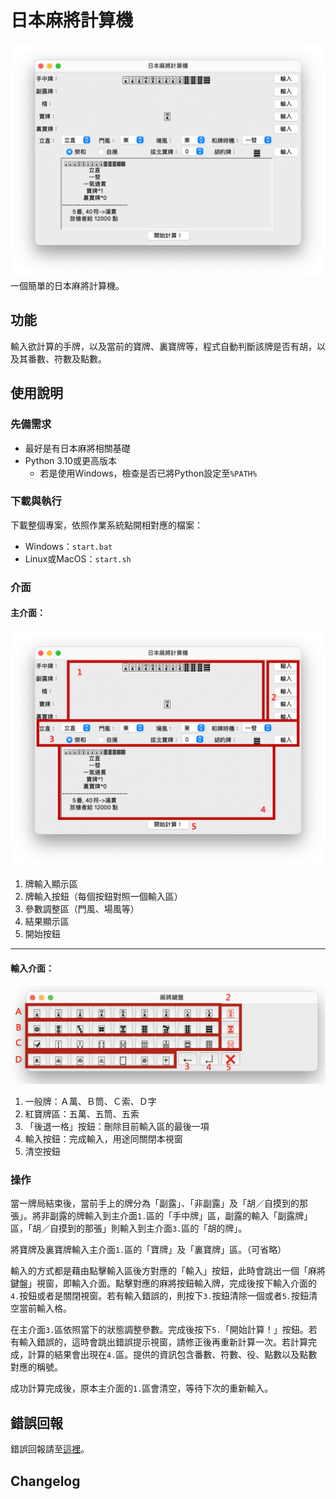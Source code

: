 # 日本麻將計算機 
![介面圖片](/picture_src/interface01.png)
一個簡單的日本麻將計算機。


## 功能
輸入欲計算的手牌，以及當前的寶牌、裏寶牌等，程式自動判斷該牌是否有胡，以及其番數、符數及點數。

## 使用說明
### 先備需求
* 最好是有日本麻將相關基礎
* Python 3.10或更高版本
    * 若是使用Windows，檢查是否已將Python設定至`%PATH%`


### 下載與執行
下載整個專案，依照作業系統點開相對應的檔案：
* Windows：`start.bat`
* Linux或MacOS：`start.sh`

### 介面
#### 主介面：
![介面圖片](/picture_src/interface02.png)
1. 牌輸入顯示區
2. 牌輸入按鈕（每個按鈕對照一個輸入區）
3. 參數調整區（門風、場風等）
4. 結果顯示區
5. 開始按鈕
****
#### 輸入介面：
![介面圖片](/picture_src/interface03.png)
1. 一般牌：Ａ萬、Ｂ筒、Ｃ索、Ｄ字
2. 紅寶牌區：五萬、五筒、五索
3. 「後退一格」按鈕：刪除目前輸入區的最後一項
4. 輸入按鈕：完成輸入，用途同關閉本視窗
5. 清空按鈕

### 操作
當一牌局結束後，當前手上的牌分為「副露」、「非副露」及「胡／自摸到的那張」。將非副露的牌輸入到主介面`1.`區的「手中牌」區，副露的輸入「副露牌」區，「胡／自摸到的那張」則輸入到主介面`3.`區的「胡的牌」。

將寶牌及裏寶牌輸入主介面`1.`區的「寶牌」及「裏寶牌」區。（可省略）

輸入的方式都是藉由點擊輸入區後方對應的「輸入」按鈕，此時會跳出一個「麻將鍵盤」視窗，即輸入介面。點擊對應的麻將按鈕輸入牌，完成後按下輸入介面的`4.`按鈕或者是關閉視窗。若有輸入錯誤的，則按下`3.`按鈕清除一個或者`5.`按鈕清空當前輸入格。

在主介面`3.`區依照當下的狀態調整參數。完成後按下`5.`「開始計算！」按鈕。若有輸入錯誤的，這時會跳出錯誤提示視窗，請修正後再重新計算一次。若計算完成，計算的結果會出現在`4.`區。提供的資訊包含番數、符數、役、點數以及點數對應的稱號。

成功計算完成後，原本主介面的`1.`區會清空，等待下次的重新輸入。


## 錯誤回報
錯誤回報請至[這裡](https://github.com/ck1080749/Mahjong-Calculator/issues)。

## Changelog
